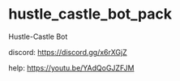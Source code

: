 # hustle_castle_bot_pack
Hustle-Castle Bot

discord: https://discord.gg/x6rXGjZ

help: https://youtu.be/YAdQoGJZFJM

